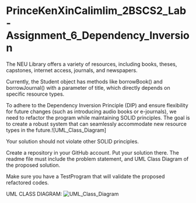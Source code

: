# PrinceKenXinCalimlim_2BSCS2_Lab-Assignment_6_Dependency_Inversion

The NEU Library offers a variety of resources, including books, theses, capstones, internet access, journals, and newspapers.

Currently, the Student object has methods like borrowBook() and borrowJournal() with a parameter of title, which directly depends on specific resource types.

To adhere to the Dependency Inversion Principle (DIP) and ensure flexibility for future changes (such as introducing audio books or e-journals), we need to refactor the program while maintaining SOLID principles. The goal is to create a robust system that can seamlessly accommodate new resource types in the future.![UML_Class_Diagram]

Your solution should not violate other SOLID principles.

Create a repository in your GitHub account. Put your solution there. The readme file must include the problem statement, and UML Class Diagram of the proposed solution.

Make sure you have a TestProgram that will validate the proposed refactored codes.





UML CLASS DIAGRAM:
![UML_Class_Diagram](https://github.com/PrinceKenXinCalimlim/PrinceKenXinCalimlim_2BSCS2_Lab-Assignment_6_Dependency_Inversion/assets/152839644/faeeb2f4-3948-401c-ac33-e9cac4b30e74)




